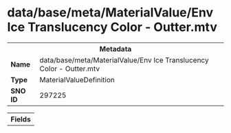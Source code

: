 <h1>data/base/meta/MaterialValue/Env Ice Translucency Color - Outter.mtv</h1><table><tr><th colspan="100%">Metadata</th></tr><tr><td><b>Name</b></td><td>data/base/meta/MaterialValue/Env Ice Translucency Color - Outter.mtv</td></tr><tr><td><b>Type</b></td><td>MaterialValueDefinition</td></tr><tr><td><b>SNO ID</b></td><td>297225</td></tr></table>

<table><tr><th colspan="100%">Fields</th></tr></table>


